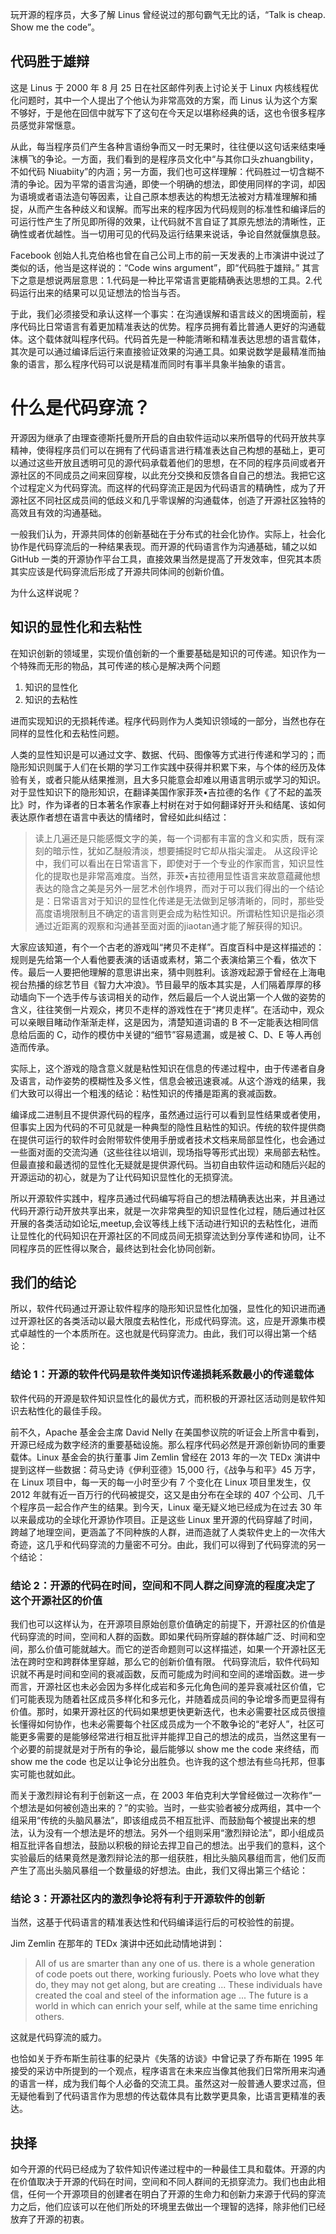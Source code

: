 


玩开源的程序员，大多了解 Linus 曾经说过的那句霸气无比的话，“Talk is cheap. Show me the code”。

<!-- more -->

## 代码胜于雄辩

这是 Linus 于 2000 年 8 月 25 日在社区邮件列表上讨论关于 Linux 内核线程优化问题时，其中一个人提出了个他认为非常高效的方案，而 Linus 认为这个方案不够好，于是他在回信中就写下了这句在今天足以堪称经典的话，这也令很多程序员感觉非常惬意。

从此，每当程序员们产生各种言语纷争而又一时无果时，往往便以这句话来结束唾沫横飞的争论。一方面，我们看到的是程序员文化中“与其你口头zhuangbility，不如代码 Niuabiity”的内涵；另一方面，我们也可这样理解：代码胜过一切含糊不清的争论。因为平常的语言沟通，即使一个明确的想法，即使用同样的字词，却因为语境或者语法造句等因素，让自己原本想表达的构想无法被对方精准理解和捕捉，从而产生各种歧义和误解。而写出来的程序因为代码规则的标准性和编译后的可运行性产生了所见即所得的效果，让代码就不言自证了其原先想法的清晰性，正确性或者优越性。当一切用可见的代码及运行结果来说话，争论自然就偃旗息鼓。

Facebook 创始人扎克伯格也曾在自己公司上市的前一天发表的上市演讲中说过了类似的话，他当是这样说的：“Code wins argument”，即“代码胜于雄辩。” 其言下之意是想说两层意思：1.代码是一种比平常语言更能精确表达思想的工具。2.代码运行出来的结果可以见证想法的恰当与否。

于此，我们必须接受和承认这样一个事实：在沟通误解和语言歧义的困境面前，程序代码比日常语言有着更加精准表达的优势。程序员拥有着比普通人更好的沟通载体。这个载体就叫程序代码。代码首先是一种能清晰和精准表达思想的语言载体，其次是可以通过编译后运行来直接验证效果的沟通工具。如果说数学是最精准而抽象的语言，那么程序代码可以说是精准而同时有事半具象半抽象的语言。

# 什么是代码穿流？

开源因为继承了由理查德斯托曼所开启的自由软件运动以来所倡导的代码开放共享精神，使得程序员们可以在拥有了代码语言进行精准表达自己构想的基础上，更可以通过这些开放且透明可见的源代码承载着他们的思想，在不同的程序员间或者开源社区的不同成员之间来回穿梭，以此充分交换和反馈各自自己的想法。我把它这个过程定义为代码穿流。而这样的代码穿流正是因为代码语言的精确性，成为了开源社区不同社区成员间的低歧义和几乎零误解的沟通载体，创造了开源社区独特的高效且有效的沟通基础。

一般我们认为，开源共同体的创新基础在于分布式的社会化协作。实际上，社会化协作是代码穿流后的一种结果表现。而开源的代码语言作为沟通基础，辅之以如 GitHub 一类的开源协作平台工具，直接效果当然是提高了开发效率，但究其本质其实应该是代码穿流后形成了开源共同体间的创新价值。

为什么这样说呢？

## 知识的显性化和去粘性

在知识创新的领域里，实现价值创新的一个重要基础是知识的可传递。知识作为一个特殊而无形的物品，其可传递的核心是解决两个问题

1. 知识的显性化
2. 知识的去粘性

进而实现知识的无损耗传递。程序代码则作为人类知识领域的一部分，当然也存在同样的显性化和去粘性问题。

人类的显性知识是可以通过文字、数据、代码、图像等方式进行传递和学习的；而隐形知识则属于人们在长期的学习工作实践中获得并积累下来，与个体的经历及体验有关，或者只能从结果推测，且大多只能意会却难以用语言明示或学习的知识。
对于显性知识下的隐形知识，在翻译美国作家菲茨•吉拉德的名作《了不起的盖茨比》时，作为译者的日本著名作家春上村树在对于如何翻译好开头和结尾、该如何表达原作者想在语言中表达的情绪时，曾经如此纠结过：

> 读上几遍还是只能感慨文字的美，每一个词都有丰富的含义和实质，既有深刻的暗示性，犹如乙醚般清淡，想要捕捉时它却从指尖溜走。 从这段评论中，我们可以看出在日常语言下，即使对于一个专业的作家而言，知识显性化的提取也是非常高难度。当然，菲茨•吉拉德用显性语言来故意蕴藏他想表达的隐含之美是另外一层艺术创作境界，而对于可以我们得出的一个结论是：日常语言对于知识的显性化传递是无法做到足够清晰的，同时，那些受高度语境限制且不确定的语言则更会成为粘性知识。所谓粘性知识是指必须通过近距离的观察和沟通甚至面对面的jiaotan通才能了解获得的知识。

 大家应该知道，有个一个古老的游戏叫“拷贝不走样”。百度百科中是这样描述的：规则是先给第一个人看他要表演的话语或素材，第二个表演给第三个看，依次下传。最后一人要把他理解的意思讲出来，猜中则胜利。该游戏起源于曾经在上海电视台热播的综艺节目《智力大冲浪》。节目最早的版本其实是，人们隔着厚厚的移动墙向下一个选手传与该词相关的动作，然后最后一个人说出第一个人做的姿势的含义，往往笑倒一片观众，拷贝不走样的游戏性在于“拷贝走样”。在活动中，观众可以亲眼目睹动作渐渐走样，这是因为，清楚知道词语的 B 不一定能表达相同信息给后面的 C，动作的模仿中关键的“细节”容易遗漏，或是被 C、D、E 等人再创造而传承。

实际上，这个游戏的隐含意义就是粘性知识在信息的传递过程中，由于传递者自身及语言，动作姿势的模糊性及多义性，信息会被迅速衰减。从这个游戏的结果，我们大致可以得出一个粗浅的结论：粘性知识的传播是距离的衰减函数。

编译成二进制且不提供源代码的程序，虽然通过运行可以看到显性结果或者使用，但事实上因为代码的不可见就是一种典型的隐性且粘性的知识。传统的软件提供商在提供可运行的软件时会附带软件使用手册或者技术文档来局部显性化，也会通过一些面对面的交流沟通（这些往往以培训，现场指导等形式出现）来局部去粘性。但最直接和最透彻的显性化无疑就是提供源代码。当初自由软件运动和随后兴起的开源运动的初心，就是为了让代码知识显性化的无损穿流。
  

所以开源软件实践中，程序员通过代码编写将自己的想法精确表达出来，并且通过代码开源行动开放共享出来，就是一次非常典型的知识显性化过程，随后通过社区开展的各类活动如论坛,meetup,会议等线上线下活动进行知识的去粘性化，进而让显性化的代码知识在开源社区的不同成员间无损穿流达到分享传递和协同，让不同程序员的匠性得以聚合，最终达到社会化协同创新。

## 我们的结论 

所以，软件代码通过开源让软件程序的隐形知识显性化加强，显性化的知识进而通过开源社区的各类活动以最大限度去粘性化，形成代码穿流。这，应是开源集市模式卓越性的一个本质所在。这也就是代码穿流力。由此，我们可以得出第一个结论：

### 结论 1：开源的软件代码是软件类知识传递损耗系数最小的传递载体

软件代码的开源是软件知识显性化的最优方式，而积极的开源社区活动则是软件知识去粘性化的最佳手段。

前不久，Apache 基金会主席 David Nelly 在美国参议院的听证会上所言中看到，开源已经成为数字经济的重要基础设施。那么程序代码必然是开源创新协同的重要载体。Linux 基金会的执行董事 Jim Zemlin 曾经在 2013 年的一次 TEDx 演讲中提到这样一些数据：荷马史诗《伊利亚德》15,000 行，《战争与和平》45 万字，在 Linux 项目中，每一天的每一小时至少有 7 个变化在 Linux 项目里发生，仅 2012 年就有近一百万行的代码被提交，这又是由分布在全球的 407 个公司、几千个程序员一起合作产生的结果。到今天，Linux 毫无疑义地已经成为在过去 30 年以来最成功的全球化开源协作项目。正是这些 Linux 里开源的代码穿越了时间，跨越了地理空间，更涵盖了不同种族的人群，进而造就了人类软件史上的一次伟大奇迹，这几乎和代码穿流的力量密不可分。由此，我们可以得到了代码穿流的另一个结论：

### 结论 2：开源的代码在时间，空间和不同人群之间穿流的程度决定了这个开源社区的价值

我们也可以这样认为，在开源项目原始创意价值确定的前提下，开源社区的价值是代码穿流的时间，空间和人群的函数。即如果代码所穿越的群体越广泛、时间和空间，那么价值可能就越大。而它的逆否命题则可以这样描述，如果一个开源社区无法在跨时空和跨群体里穿越，那么它的创新价值有限。
代码穿流后，软件代码知识就不再是时间和空间的衰减函数，反而可能成为时间和空间的递增函数。进一步而言，开源社区也未必会因为多样化成岩和多元化角色间的差异衰减社区价值，它们可能表现为随着社区成员多样化和多元化，并随着成员间的争论增多而更显得有价值。那时，如果开源社区的代码如果想更快更新迭代，也未必需要社区成员很擅长懂得如何协作，也未必需要每个社区成员成为一个不敢争论的“老好人”，社区可能更多需要的是能够经常进行相互批评并能捍卫自己的想法的成员，当然这里有一个必要的前提就是对于所有的争论，最后能够以 show me the code 来终结，而 show me the code 也足以让争论分出胜负。也许我的这个想法有些乌托邦，但事实可能也就如此。

而关于激烈辩论有利于创新这一点，在 2003 年伯克利大学曾经做过一次称作“一个想法是如何被创造出来的？”的实验。当时，一些实验者被分成两组，其中一个组采用“传统的头脑风暴法”，即该组成员不相互批评、而鼓励每个被提出来的想法，认为没有一个想法是坏的想法。另外一个组则采用“激烈辩论法”，即小组成员相互批评各自想法，鼓励以积极的辩论去捍卫自己的想法。出乎我们的意料，这个实验最后的结果竟然是激烈辩论法的那一组获胜，相比头脑风暴组而言，他们反而产生了高出头脑风暴组一个数量级的好想法。由此，我们又得出第三个结论：

### 结论 3：开源社区内的激烈争论将有利于开源软件的创新

当然，这基于代码语言的精准表达性和代码编译运行后的可校验性的前提。

Jim Zemlin 在那年的 TEDx 演讲中还如此动情地讲到：

> All of us are smarter than any one of us.  there is a whole generation of code poets out there, working furiously. Poets who love what they do, they may not get along, but are creating ... These individuals have created the coal and steel of the information age ... The future is a world in which can enrich your self, while at the same time enriching others.

这就是代码穿流的威力。

也恰如关于乔布斯生前往事的纪录片《失落的访谈》中曾记录了乔布斯在 1995 年接受的采访中所提到的一个观点，程序语言在未来应当像其他我们日常所用来沟通的语言一样，成为我们每个人必备的交流工具。虽然这对一般普通人要求过高，但无疑他看到了代码语言作为思想的传达载体具有比数学更具象，比语言更精准的表达。

## 抉择

如今开源的代码已经成为了软件知识传递过程中的一种最佳工具和载体。开源的内在价值取决于开源的代码在时间，空间和不同人群间的无损穿流力。我们也由此相信，任何一个开源项目的创建者在明白了开源的生命力和创新力来源于代码的穿流力之后，他们应该可以在他们所处的环境里去做出一个理智的选择，除非他们已经放弃了开源的初衷。
